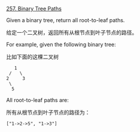 [257. Binary Tree Paths](https://leetcode.com/problems/binary-tree-paths/description/)

Given a binary tree, return all root-to-leaf paths.

给定一个二叉树，返回所有从根节点到叶子节点的路径。

For example, given the following binary tree:

比如下面的这棵二叉树

```
   1
 /   \
2     3
 \
  5
```

All root-to-leaf paths are:

所有从根节点到叶子节点的路径为：

```
["1->2->5", "1->3"]
```
